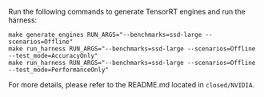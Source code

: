 Run the following commands to generate TensorRT engines and run the harness:

```
make generate_engines RUN_ARGS="--benchmarks=ssd-large --scenarios=Offline"
make run_harness RUN_ARGS="--benchmarks=ssd-large --scenarios=Offline --test_mode=AccuracyOnly"
make run_harness RUN_ARGS="--benchmarks=ssd-large --scenarios=Offline --test_mode=PerformanceOnly"
```

For more details, please refer to the README.md located in `closed/NVIDIA`.
